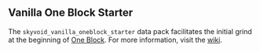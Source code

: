 ## Vanilla One Block Starter
The `skyvoid_vanilla_oneblock_starter` data pack facilitates the initial grind at the beginning of [One Block](https://github.com/BluePsychoRanger/SkyBlock_Collection/wiki/Vanilla-One-Block). For more information, visit the [wiki](https://github.com/BluePsychoRanger/SkyBlock_Collection/wiki).
